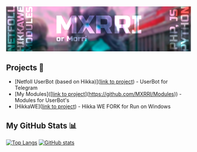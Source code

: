 ![banner](https://github.com/MXRRI/MXRRI/raw/main/me.png)

## Projects 🌱
- [Netfoll UserBot (based on Hikka)]([link to project](https://github.com/MXRRI/Netfoll)) - UserBot for Telegram
- [My Modules]([[link to project]()](https://github.com/MXRRI/Modules)) - Modules for UserBot's
- [HikkaWE]([link to project](https://github.com/MXRRI/HikkaWE)) - Hikka WE FORK for Run on Windows

## My GitHub Stats 📊

[![Top Langs](https://github-readme-stats.vercel.app/api/top-langs/?username=MXRRI&show_icons=true&theme=dracula&border_radius=10&hide_border=true&hide_title=true&langs_count=3)](https://github.com/anuraghazra/github-readme-stats)
[![GitHub stats](https://github-readme-stats.vercel.app/api?username=MXRRI&count_private=true&show_icons=true&theme=dracula&border_radius=10&hide_border=true&hide_title=true)](https://github.com/anuraghazra/github-readme-stats)

